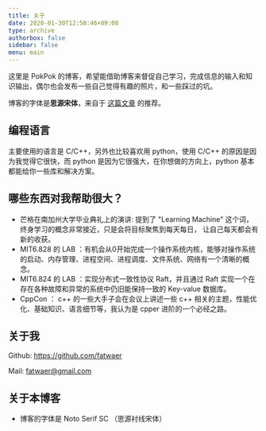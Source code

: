 ```yaml
---
title: 关于
date: 2020-01-30T12:50:46+09:00
type: archive
authorbox: false
sidebar: false
menu: main
---
```



这里是 PokPok 的博客，希望能借助博客来督促自己学习，完成信息的输入和知识输出，偶尔也会发布一些自己觉得有趣的照片，和一些踩过的坑。

博客的字体是**思源宋体**，来自于 [这篇文章](https://bestzuo.cn/posts/notoserifsc.html#%E6%80%9D%E6%BA%90%E5%AE%8B%E4%BD%93) 的推荐。

## 编程语言

主要使用的语言是 C/C++，另外也比较喜欢用 python，使用 C/C++ 的原因是因为我觉得它很快，而 python 是因为它很强大，在你想做的方向上，python
基本都能给你一些库和解决方案。

## 哪些东西对我帮助很大？

- 芒格在南加州大学毕业典礼上的演讲: 提到了 "Learning Machine" 这个词，终身学习的概念非常接近，只是会将目标聚焦到每天每日，
让自己每天都会有新的收获。
- MIT6.828 的 LAB ：有机会从0开始完成一个操作系统内核，能够对操作系统的启动、内存管理、进程空间、进程调度、文件系统、网络有一个清晰的概念。
- MIT6.824 的 LAB ：实现分布式一致性协议 Raft，并且通过 Raft 实现一个在存在各种故障和异常的系统中仍旧能保持一致的 Key-value 数据库。
- CppCon ： c++ 的一些大手子会在会议上讲述一些 c++ 相关的主题，性能优化、基础知识、语言细节等，我认为是 cpper 进阶的一个必经之路。

## 关于我

Github: <https://github.com/fatwaer>

Mail: fatwaer@gmail.com


## 关于本博客

- 博客的字体是 Noto Serif SC （思源衬线宋体）